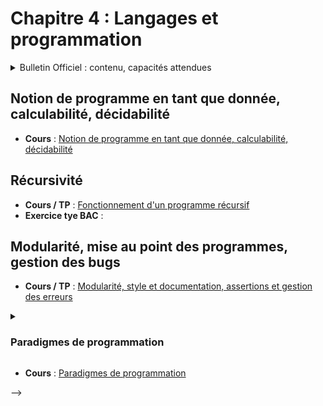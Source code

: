 # Chapitre 4 : Langages et programmation
<details>
    <summary>Bulletin Officiel : contenu, capacités attendues</summary> 

>Le travail entrepris en classe de première sur les méthodes de programmation est prolongé. L’accent est mis sur une programmation assurant une meilleure **sûreté**, c’est-à-dire minimisant le nombre d’erreurs. Parallèlement, on montre l’universalité et les limites de la notion de **calculabilité**. La **récursivité** est une méthode fondamentale de programmation. Son introduction permet également de diversifier les algorithmes étudiés. En classe terminale, les élèves s’initient à différents **paradigmes de programmation** pour ne pas se limiter à une démarche impérative.  
  >| Contenu | Capacités attendues |
  >| :-- | :-- |
  >| Notion de programme en tant que donnée <br> Calculabilité, décidabilité | - Comprendre que tout programme est aussi une donnée <br>- Comprendre que la calculabilité ne dépend pas du langage de programmation utilisé<br>- Montrer, sans formalisme théorique, que le problème de l’arrêt est indécidable | 
  >| Récursivité | - Écrire un programme récursif<br>-  Analyser le fonctionnement d’un programme récursif |
  >| Modularité | - Utiliser des API ou des bibliothèques <br>- Exploiter leur documentation <br>- Créer des modules simples et les documenter |
  >| Mise au point des programmes <br>Gestion des bugs | - Dans la pratique de la programmation, savoir répondre aux causes typiques de bugs : problèmes liés au typage, effets de bord non désirés, débordements dans les tableaux, instruction conditionnelle non exhaustive, choix des inégalités, comparaisons et calculs entre flottants, mauvais nommage des variables, etc. |

</details>


    
## Notion de programme en tant que donnée, calculabilité, décidabilité
- **Cours** : [Notion de programme en tant que donnée, calculabilité, décidabilité](https://notebook.basthon.fr/?from=https://raw.githubusercontent.com/abrugiere/tnsi/main/4.1_C_calculabilite.ipynb) 

## Récursivité
- **Cours / TP** : [Fonctionnement d'un programme récursif](https://notebook.basthon.fr/?from=https://raw.githubusercontent.com/abrugiere/tnsi/main/4.2_recur.ipynb) 
- **Exercice tye BAC** : 

## Modularité, mise au point des programmes, gestion des bugs
- **Cours / TP** : [Modularité, style et documentation, assertions et gestion des erreurs](https://notebook.basthon.fr/?from=https://raw.githubusercontent.com/abrugiere/tnsi/main/4.3_C_modul_mise_au_pt.ipynb) 




<details>
  <summary>
    
  ### Paradigmes de programmation
  </summary>

  >| Contenu | Capacités attendues |
  >| :-- | :-- |
  >|Paradigmes de programmation | - Distinguer sur des exemples les paradigmes impératif, fonctionnel et objet <br>- Choisir le paradigme de programmation selon le champ d’application d’un programme |

</details>

- **Cours** : [Paradigmes de programmation](https://notebook.basthon.fr/?from=https://raw.githubusercontent.com/abrugiere/tnsi/main/4.4_C_paradigmes.ipynb) 



-->
